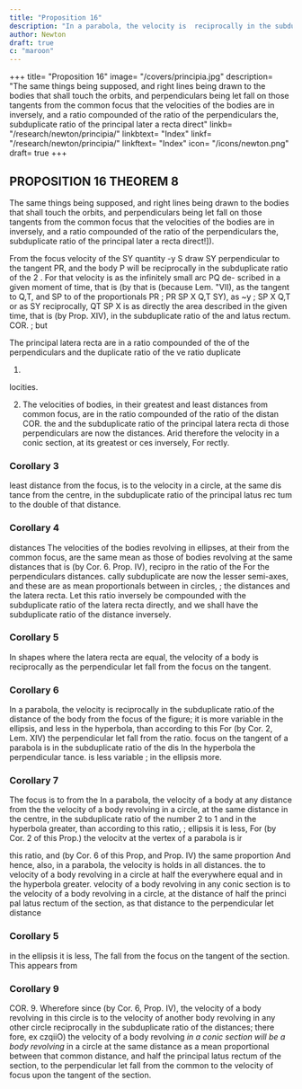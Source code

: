```yaml
---
title: "Proposition 16"
description: "In a parabola, the velocity is  reciprocally in the subduplicate ratio.of the distance of the body from the focus of the figure"
author: Newton
draft: true
c: "maroon"
---
```



+++
title= "Proposition 16"
image= "/covers/principia.jpg"
description= "The same things being supposed, and right lines being drawn to the bodies that shall touch the orbits, and perpendiculars being let fall on those tangents from the common focus that the velocities of the bodies are in inversely, and a ratio compounded of the ratio of the perpendiculars the, subduplicate ratio of the principal later a recta direct"
linkb= "/research/newton/principia/"
linkbtext= "Index"
linkf= "/research/newton/principia/"
linkftext= "Index"
icon= "/icons/newton.png"
draft= true
+++

## PROPOSITION 16 THEOREM 8

The same things being supposed, and right lines being drawn to the bodies that shall touch the orbits, and perpendiculars being let fall on those tangents from the common focus that the velocities of the bodies are in inversely, and a ratio compounded of the ratio of the perpendiculars the,
subduplicate ratio of the principal later a recta direct!]).

From the focus velocity of the
SY
quantity
-y
S draw
SY
perpendicular to the tangent
PR, and
the
body P will be reciprocally in the subduplicate ratio of the
2
.
For
that velocity is as the infinitely small arc
PQ
de-
scribed in a given moment of time, that is (by
that is (because
Lem. &quot;VII), as the tangent
to Q,T, and SP to
of the proportionals
PR
;
PR
SP X Q,T
SY), as
~y
;
SP X Q,T
or as
SY
reciprocally,
QT
SP X
is as
directly
the area described in the given time, that is (by
Prop. XIV), in the subduplicate ratio of the
and
latus rectum.
COR.
;
but

The principal latera recta are in a ratio compounded of the
of the perpendiculars and the duplicate ratio of the ve
ratio
duplicate

1.
locities.

2. The velocities of bodies, in their greatest and least distances from
common focus, are in the ratio compounded of the ratio of the distan
COR.
the
and the subduplicate ratio of the principal latera recta di
those perpendiculars are now the distances.
Arid therefore the velocity in a conic section, at its greatest or
ces inversely,
For
rectly.

### Corollary 3

least distance
from the
focus, is to the velocity in a circle, at the
same
dis
tance from the centre, in the subduplicate ratio of the principal latus rec
tum to the double of that distance.

### Corollary 4

distances
The
velocities of the bodies revolving in ellipses, at their
from the common
focus, are the
same
mean
as those of bodies revolving
at the same distances
that is (by Cor. 6. Prop. IV), recipro
in
the
ratio
of
the
For the perpendiculars
distances.
cally
subduplicate
are now the lesser semi-axes, and these are as mean proportionals between
in circles,
;
the distances and the latera recta.
Let
this ratio inversely be
compounded
with the subduplicate ratio of the latera recta directly, and we shall have
the subduplicate ratio of the distance inversely.

### Corollary 5

In shapes where the latera recta are equal, the velocity of a body is reciprocally as the perpendicular let fall from the focus on the tangent.

### Corollary 6

In a parabola, the velocity is  reciprocally in the subduplicate ratio.of the distance of the body from the focus of the figure; it is more variable in the ellipsis, and less in the hyperbola, than according to this
For (by Cor. 2, Lem. XIV) the perpendicular let fall from the
ratio.
focus on the tangent of a parabola is in the subduplicate ratio of the dis
In the hyperbola the perpendicular
tance.
is less
variable
;
in the ellipsis
more.

### Corollary 7 

The focus is to
from the
In a parabola, the velocity of a body at any distance from the
the velocity of a body revolving in a circle, at the same distance
in the
centre, in the subduplicate ratio of the number 2 to 1
and in the hyperbola greater, than according to this ratio,
;
ellipsis it is less,
For (by Cor. 2 of
this Prop.) the velocitv at the vertex of a parabola is ir

this ratio, and (by Cor. 6 of this Prop, and Prop. IV) the same proportion
And hence, also, in a parabola, the velocity is
holds in all distances.
the
to
velocity of a body revolving in a circle at half the
everywhere equal
and in the hyperbola greater.
velocity of a body revolving in any conic section is to the
velocity of a body revolving in a circle, at the distance of half the princi
pal latus rectum of the section, as that distance to the perpendicular let
distance

### Corollary 5

in the ellipsis it is less,
The
fall from the focus on the tangent of the
section.
This appears from


### Corollary 9

COR. 9. Wherefore since (by Cor. 6, Prop. IV), the velocity of a body
revolving in this circle is to the velocity of another body revolving in any
other circle reciprocally in the subduplicate ratio of the distances; there
fore, ex czqiiO) the velocity of a body revolving *in a conic section will be
a body revolving* in a circle at the same distance as a mean proportional between that common distance, and half the principal latus rectum of the section, to the perpendicular let fall from the common
to the velocity of focus upon the tangent of the section.
